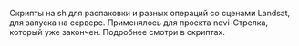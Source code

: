 Скрипты на sh для распаковки и разных операций со сценами Landsat, для запуска на сервере. Применялось для проекта ndvi-Стрелка, который уже закончен. Подробнее смотри в скриптах.
